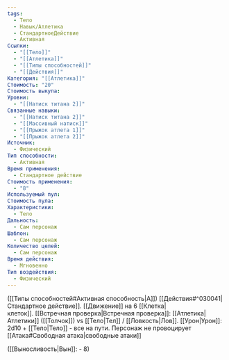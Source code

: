 ```yaml
---
tags:
  - Тело
  - Навык/Атлетика
  - СтандартноеДействие
  - Активная
Ссылки:
  - "[[Тело]]"
  - "[[Атлетика]]"
  - "[[Типы способностей]]"
  - "[[Действия]]"
Категория: "[[Атлетика]]"
Стоимость: "20"
Стоимость выкупа: 
Уровни:
  - "[[Натиск титана 2]]"
Связанные навыки:
  - "[[Натиск титана 2]]"
  - "[[Массивный натиск]]"
  - "[[Прыжок атлета 1]]"
  - "[[Прыжок атлета 2]]"
Источник:
  - Физический
Тип способности:
  - Активная
Время применения:
  - Стандартное действие
Стоимость применения:
  - "8"
Используемый пул: 
Стоимость пула: 
Характеристики:
  - Тело
Дальность:
  - Сам персонаж
Шаблон:
  - Сам персонаж
Количество целей:
  - Сам персонаж
Время действия:
  - Мгновенно
Тип воздействия:
  - Физический
---
```

([[Типы способностей#Активная способность|А]]) [[Действия#^030041|Стандартное действие]]. 
[[Движение]] на 6 [[Клетка|клеток]]. [[Встречная проверка|Встречная проверка]]:
[[Атлетика|Атлетики]] ([[Толчок]]) vs [[Тело|Тел]] / [[Ловкость|Лов]]. [[Урон|Урон]]: 2d10 + [[Тело|Тело]] - все на пути. Персонаж не провоцирует [[Атака#Свободная атака|свободные атаки]] 

([[Выносливость|Вын]]: - 8)